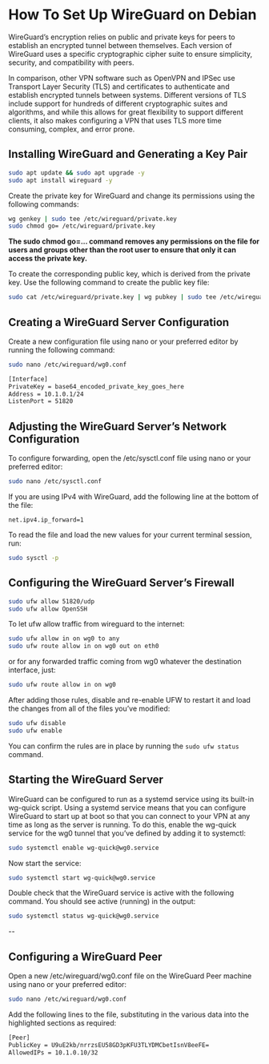 # How To Set Up WireGuard on Debian

WireGuard’s encryption relies on public and private keys for peers to establish an encrypted tunnel between themselves. Each version of WireGuard uses a specific cryptographic cipher suite to ensure simplicity, security, and compatibility with peers.

In comparison, other VPN software such as OpenVPN and IPSec use Transport Layer Security (TLS) and certificates to authenticate and establish encrypted tunnels between systems. Different versions of TLS include support for hundreds of different cryptographic suites and algorithms, and while this allows for great flexibility to support different clients, it also makes configuring a VPN that uses TLS more time consuming, complex, and error prone.

## Installing WireGuard and Generating a Key Pair

```bash
sudo apt update && sudo apt upgrade -y
sudo apt install wireguard -y
```

Create the private key for WireGuard and change its permissions using the following commands:

```bash
wg genkey | sudo tee /etc/wireguard/private.key
sudo chmod go= /etc/wireguard/private.key
```
**The sudo chmod go=... command removes any permissions on the file for users and groups other than the root user to ensure that only it can access the private key.**

To create the corresponding public key, which is derived from the private key. Use the following command to create the public key file:

```bash
sudo cat /etc/wireguard/private.key | wg pubkey | sudo tee /etc/wireguard/public.key
```

## Creating a WireGuard Server Configuration

Create a new configuration file using nano or your preferred editor by running the following command:
```bash
sudo nano /etc/wireguard/wg0.conf
```

```bash
[Interface]
PrivateKey = base64_encoded_private_key_goes_here
Address = 10.1.0.1/24
ListenPort = 51820
```

## Adjusting the WireGuard Server’s Network Configuration

To configure forwarding, open the /etc/sysctl.conf file using nano or your preferred editor:
```bash
sudo nano /etc/sysctl.conf
```

If you are using IPv4 with WireGuard, add the following line at the bottom of the file:
```
net.ipv4.ip_forward=1
```

To read the file and load the new values for your current terminal session, run:

```bash
sudo sysctl -p
```


## Configuring the WireGuard Server’s Firewall

```bash
sudo ufw allow 51820/udp
sudo ufw allow OpenSSH
```

To let ufw allow traffic from wireguard to the internet:
```bash
sudo ufw allow in on wg0 to any
sudo ufw route allow in on wg0 out on eth0
```
or for any forwarded traffic coming from wg0 whatever the destination interface, just:
```bash
sudo ufw route allow in on wg0
```

After adding those rules, disable and re-enable UFW to restart it and load the changes from all of the files you’ve modified:

```bash
sudo ufw disable
sudo ufw enable
```

You can confirm the rules are in place by running the ```sudo ufw status``` command.


## Starting the WireGuard Server

WireGuard can be configured to run as a systemd service using its built-in wg-quick script.
Using a systemd service means that you can configure WireGuard to start up at boot so that you can connect to your VPN at any time as long as the server is running. To do this, enable the wg-quick service for the wg0 tunnel that you’ve defined by adding it to systemctl:

```bash
sudo systemctl enable wg-quick@wg0.service
```

Now start the service:

```bash
sudo systemctl start wg-quick@wg0.service
```

Double check that the WireGuard service is active with the following command. You should see active (running) in the output:

```bash
sudo systemctl status wg-quick@wg0.service
```
--
## Configuring a WireGuard Peer

Open a new /etc/wireguard/wg0.conf file on the WireGuard Peer machine using nano or your preferred editor:

```bash
sudo nano /etc/wireguard/wg0.conf
```

Add the following lines to the file, substituting in the various data into the highlighted sections as required:

```bash
[Peer]
PublicKey = U9uE2kb/nrrzsEU58GD3pKFU3TLYDMCbetIsnV8eeFE=
AllowedIPs = 10.1.0.10/32
```

